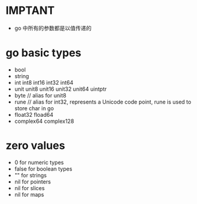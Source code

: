 # IMPTANT
- go 中所有的参数都是以值传递的

# go basic types
- bool
- string
- int int8 int16 int32 int64
- unit unit8 unit16 unit32 unit64 uintptr
- byte  // alias for unit8
- rune  // alias for int32, represents a Unicode code point, rune is used to store char in go
- float32 fload64
- complex64 complex128

# zero values
- 0 for numeric types
- false for boolean types
- "" for strings
- nil for pointers
- nil for slices
- nil for maps

